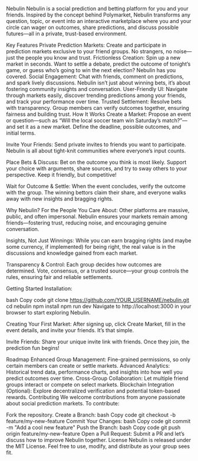 Nebulin
Nebulin is a social prediction and betting platform for you and your friends. Inspired by the concept behind Polymarket, Nebulin transforms any question, topic, or event into an interactive marketplace where you and your circle can wager on outcomes, share predictions, and discuss possible futures—all in a private, trust-based environment.

Key Features
Private Prediction Markets: Create and participate in prediction markets exclusive to your friend groups. No strangers, no noise—just the people you know and trust.
Frictionless Creation: Spin up a new market in seconds. Want to settle a debate, predict the outcome of tonight’s game, or guess who’s going to win the next election? Nebulin has you covered.
Social Engagement: Chat with friends, comment on predictions, and spark lively discussions. Nebulin isn’t just about winning bets, it’s about fostering community insights and conversation.
User-Friendly UI: Navigate through markets easily, discover trending predictions among your friends, and track your performance over time.
Trusted Settlement: Resolve bets with transparency. Group members can verify outcomes together, ensuring fairness and building trust.
How It Works
Create a Market:
Propose an event or question—such as “Will the local soccer team win Saturday’s match?”—and set it as a new market. Define the deadline, possible outcomes, and initial terms.

Invite Your Friends:
Send private invites to friends you want to participate. Nebulin is all about tight-knit communities where everyone’s input counts.

Place Bets & Discuss:
Bet on the outcome you think is most likely. Support your choice with arguments, share sources, and try to sway others to your perspective. Keep it friendly, but competitive!

Wait for Outcome & Settle:
When the event concludes, verify the outcome with the group. The winning bettors claim their share, and everyone walks away with new insights and bragging rights.

Why Nebulin?
For the People You Care About:
Other platforms are massive, public, and often impersonal. Nebulin ensures your markets remain among friends—fostering trust, reducing noise, and encouraging genuine conversation.

Insights, Not Just Winnings:
While you can earn bragging rights (and maybe some currency, if implemented) for being right, the real value is in the discussions and knowledge gained from each market.

Transparency & Control:
Each group decides how outcomes are determined. Vote, consensus, or a trusted source—your group controls the rules, ensuring fair and reliable settlements.

Getting Started
Installation:

bash
Copy code
git clone https://github.com/YOUR_USERNAME/nebulin.git
cd nebulin
npm install
npm run dev
Navigate to http://localhost:3000 in your browser to start exploring Nebulin.

Creating Your First Market:
After signing up, click Create Market, fill in the event details, and invite your friends. It’s that simple.

Invite Friends:
Share your unique invite link with friends. Once they join, the prediction fun begins!

Roadmap
Enhanced Group Management: Fine-grained permissions, so only certain members can create or settle markets.
Advanced Analytics: Historical trend data, performance charts, and insights into how well you predict outcomes over time.
Cross-Group Collaboration: Let multiple friend groups interact or compete on select markets.
Blockchain Integration (Optional): Explore decentralized verification and potential token-based rewards.
Contributing
We welcome contributions from anyone passionate about social prediction markets. To contribute:

Fork the repository.
Create a Branch:
bash
Copy code
git checkout -b feature/my-new-feature
Commit Your Changes:
bash
Copy code
git commit -m "Add a cool new feature"
Push the Branch:
bash
Copy code
git push origin feature/my-new-feature
Open a Pull Request:
Submit a PR and let’s discuss how to improve Nebulin together.
License
Nebulin is released under the MIT License. Feel free to use, modify, and distribute as your group sees fit.
